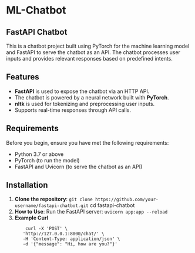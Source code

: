 # ML-Chatbot

## FastAPI Chatbot

This is a chatbot project built using PyTorch for the machine learning model and FastAPI to serve the chatbot as an API. The chatbot processes user inputs and provides relevant responses based on predefined intents.

## Features

- **FastAPI** is used to expose the chatbot via an HTTP API.
- The chatbot is powered by a neural network built with **PyTorch**.
- **nltk** is used for tokenizing and preprocessing user inputs.
- Supports real-time responses through API calls.

## Requirements

Before you begin, ensure you have met the following requirements:

- Python 3.7 or above
- PyTorch (to run the model)
- FastAPI and Uvicorn (to serve the chatbot as an API)

## Installation

1. **Clone the repository**:
   ```git clone https://github.com/your-username/fastapi-chatbot.git```
   cd fastapi-chatbot
2. **How to Use**:
   Run the FastAPI server:
       ```uvicorn app:app --reload```
3. **Example Curl**
   ```
       curl -X 'POST' \
      'http://127.0.0.1:8000/chat/' \
      -H 'Content-Type: application/json' \
      -d '{"message": "Hi, how are you?"}'
   ``` 
